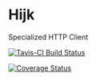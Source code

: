 Hijk
====

Specialized HTTP Client

[![Tavis-CI Build Status](https://travis-ci.org/gugod/Hijk.png?branch=master)](https://travis-ci.org/gugod/Hijk)

[![Coverage Status](https://coveralls.io/repos/gugod/Hijk/badge.png?branch=master)](https://coveralls.io/r/gugod/Hijk?branch=master)
